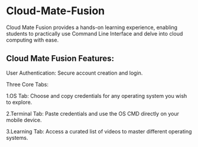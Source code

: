 # Cloud-Mate-Fusion

Cloud Mate Fusion provides a hands-on learning experience, 
enabling students to practically use Command Line Interface 
and delve into cloud computing with ease.

## Cloud Mate Fusion Features:
User Authentication: Secure account creation and login. 

Three Core Tabs:
  
  1.OS Tab: Choose and copy credentials for any operating system you wish to explore.

  2.Terminal Tab: Paste credentials and use the OS CMD directly on your mobile device.

  3.Learning Tab: Access a curated list of videos to master different operating systems.